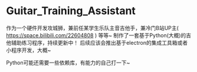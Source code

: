 # Guitar_Training_Assistant
作为一个硬件开发攻城狮，兼前任某学生乐队主音吉他手，兼冷门B站UP主( https://space.bilibili.com/22604808 )  等等~
制作了一套基于Python(大概)的吉他辅助练习程序，持续更新中！
后续应该会推出基于electron的集成工具箱或者小程序开发，大概~

Python可能还需要一些依赖库，有能力的自己打一下~
